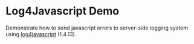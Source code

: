 # Log4Javascript Demo

Demonstrate how to send javascript errors to server-side logging system using [log4javascript](http://log4javascript.org/) (1.4.13).
